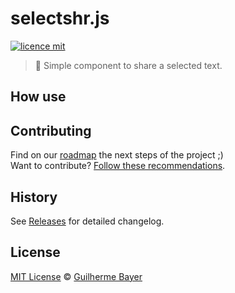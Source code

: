 # selectshr.js

[![licence mit](https://img.shields.io/badge/licence-MIT-blue.svg)](https://github.com/guuibayer/selectshr.js/blob/master/LICENSE.md)

> :rocket: Simple component to share a selected text.

## How use


## Contributing
Find on our [roadmap](https://github.com/guuibayer/selectshr.js/issues/5) the next steps of the project ;)
<br>
Want to contribute? [Follow these recommendations](https://github.com/guuibayer/selectshr.js/blob/master/CONTRIBUTING.md).

## History
See [Releases](https://github.com/guuibayer/selectshr.js/releases) for detailed changelog.

## License
[MIT License](https://github.com/guuibayer/selectshr.js/blob/master/LICENSE.md) © [Guilherme Bayer](https://twitter.com/guuibayer)
